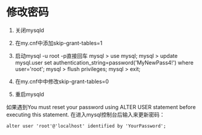 # 修改密码

1. 关闭mysqld
2. 在my.cnf中添加skip-grant-tables=1
3. 启动mysql -u root -p直接回车
mysql > use mysql;
mysql > update mysql.user set authentication_string=password('MyNewPass4!') where user='root';
mysql > flush privileges;
mysql > exit;
4. 在my.cnf中中修改skip-grant-tables=0

5. 重启mysqld

如果遇到You must reset your password using ALTER USER statement before executing this statement.
在进入mysql控制台后输入来更新密码：

`alter user 'root'@'localhost' identified by 'YourPassword';`